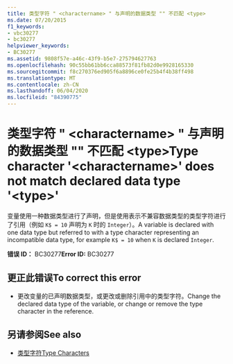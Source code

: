 ```yaml
---
title: 类型字符 " <charactername> " 与声明的数据类型 "" 不匹配 <type>
ms.date: 07/20/2015
f1_keywords:
- vbc30277
- bc30277
helpviewer_keywords:
- BC30277
ms.assetid: 9808f57e-a46c-43f9-b5e7-275794627763
ms.openlocfilehash: 90c55bb61bb6cca88573f81fb82d0e9928165330
ms.sourcegitcommit: f8c270376ed905f6a8896ce0fe25b4f4b38ff498
ms.translationtype: MT
ms.contentlocale: zh-CN
ms.lasthandoff: 06/04/2020
ms.locfileid: "84390775"
---
```

# <a name="type-character-charactername-does-not-match-declared-data-type-type"></a><span data-ttu-id="a8248-102">类型字符 " \<charactername> " 与声明的数据类型 "" 不匹配 \<type></span><span class="sxs-lookup"><span data-stu-id="a8248-102">Type character '\<charactername>' does not match declared data type '\<type>'</span></span>
<span data-ttu-id="a8248-103">变量使用一种数据类型进行了声明，但是使用表示不兼容数据类型的类型字符进行了引用（例如 `K$ = 10` 声明为 `K` 时的 `Integer`）。</span><span class="sxs-lookup"><span data-stu-id="a8248-103">A variable is declared with one data type but referred to with a type character representing an incompatible data type, for example `K$ = 10` when `K` is declared `Integer`.</span></span>  
  
 <span data-ttu-id="a8248-104">**错误 ID：** BC30277</span><span class="sxs-lookup"><span data-stu-id="a8248-104">**Error ID:** BC30277</span></span>  
  
## <a name="to-correct-this-error"></a><span data-ttu-id="a8248-105">更正此错误</span><span class="sxs-lookup"><span data-stu-id="a8248-105">To correct this error</span></span>  
  
- <span data-ttu-id="a8248-106">更改变量的已声明数据类型，或更改或删除引用中的类型字符。</span><span class="sxs-lookup"><span data-stu-id="a8248-106">Change the declared data type of the variable, or change or remove the type character in the reference.</span></span>  
  
## <a name="see-also"></a><span data-ttu-id="a8248-107">另请参阅</span><span class="sxs-lookup"><span data-stu-id="a8248-107">See also</span></span>

- [<span data-ttu-id="a8248-108">类型字符</span><span class="sxs-lookup"><span data-stu-id="a8248-108">Type Characters</span></span>](../programming-guide/language-features/data-types/type-characters.md)
